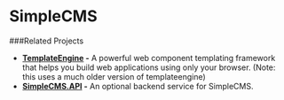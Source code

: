 SimpleCMS
=========

###Related Projects
- __[TemplateEngine](https://github.com/AgronKabashi/TemplateEngine) -__  A powerful web component templating framework that helps you build web applications using only your browser. (Note: this uses a much older version of templateengine)
- __[SimpleCMS.API](https://github.com/AgronKabashi/SimpleCMS.API) -__ An optional backend service for SimpleCMS.   
